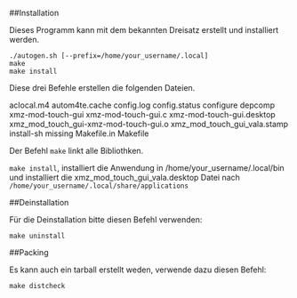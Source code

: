 
##Installation

Dieses Programm kann mit dem bekannten Dreisatz erstellt und installiert werden.

    ./autogen.sh [--prefix=/home/your_username/.local]
    make
    make install

Diese drei Befehle erstellen die folgenden Dateien.

aclocal.m4
autom4te.cache
config.log
config.status
configure
depcomp
xmz-mod-touch-gui
xmz-mod-touch-gui.c
xmz-mod-touch-gui.desktop
xmz_mod_touch_gui-xmz-mod-touch-gui.o
xmz_mod_touch_gui_vala.stamp
install-sh
missing
Makefile.in
Makefile

Der Befehl `make` linkt alle Bibliothken.

`make install`, installiert die Anwendung in /home/your_username/.local/bin und
installiert die xmz_mod_touch_gui_vala.desktop Datei nach `/home/your_username/.local/share/applications`

##Deinstallation

Für die Deinstallation bitte diesen Befehl verwenden:

    make uninstall

##Packing

Es kann auch ein tarball erstellt weden, verwende dazu diesen Befehl:

    make distcheck

